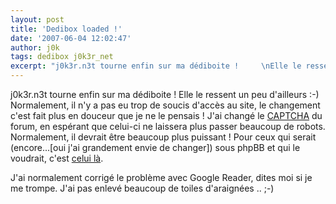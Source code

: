 ```yaml
---
layout: post
title: 'Dedibox loaded !'
date: '2007-06-04 12:02:47'
author: j0k
tags: dedibox j0k3r_net
excerpt: "j0k3r.n3t tourne enfin sur ma dédiboite !     \nElle le ressent un peu d'ailleurs :-)   Normalement, il n'y a pas eu trop de soucis d'accès au site, le changement c'est fait plus en douceur que je ne le pensais !   J'ai changé le [CAPTCHA](http://www.thehumorarchives.com/joke/Best_Captcha_Ever) du forum, en espérant que celui-ci ne laissera      …"
---
```


j0k3r.n3t tourne enfin sur ma dédiboite !
Elle le ressent un peu d'ailleurs :-)   Normalement, il n'y a pas eu trop de soucis d'accès au site, le changement c'est fait plus en douceur que je ne le pensais !   J'ai changé le [CAPTCHA](http://www.thehumorarchives.com/joke/Best_Captcha_Ever) du forum, en espérant que celui-ci ne laissera plus passer beaucoup de robots. Normalement, il devrait être beaucoup plus puissant ! Pour ceux qui serait (encore...[oui j'ai grandement envie de changer]) sous phpBB et qui le voudrait, c'est [celui là](http://phpbb.mwegner.de/francaise/phpbb2/mods/anti-bot-question-mod/index.html).

J'ai normalement corrigé le problème avec Google Reader, dites moi si je me trompe.   J'ai pas enlevé beaucoup de toiles d'araignées .. ;-)
